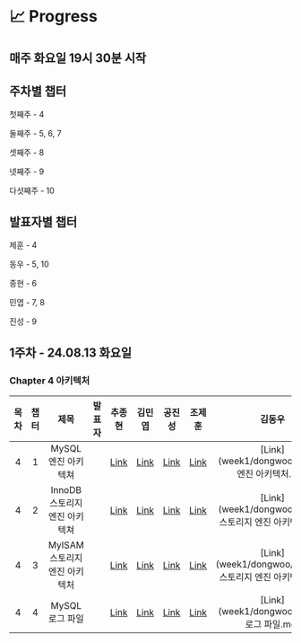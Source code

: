 # 📈 Progress

## 매주 화요일 19시 30분 시작

## 주차별 챕터
첫째주 - 4

둘째주 - 5, 6, 7

셋째주 - 8

넷째주 - 9

다섯째주 - 10

## 발표자별 챕터
제훈 - 4

동우 - 5, 10

종현 - 6

민엽 - 7, 8

진성 - 9

## 1주차 - 24.08.13 화요일
### Chapter 4 아키텍처

| 목차 | 챕터 |         제목          | 발표자 |                  추종현                   |                 김민엽                  |   공진성    |   조제훈    |               김동우                |
|:--:|:--:|:-------------------:|:---:|:--------------------------------------:|:------------------------------------:|:--------:|:--------:|:--------------------------------:|
| 4  | 1  |    MySQL 엔진 아키텍쳐    |     | [Link]() | [Link]() | [Link]() | [Link]() | [Link](week1/dongwoo/MySQL 엔진 아키텍처.md) |
| 4  | 2  | InnoDB 스토리지 엔진 아키텍쳐 |     |                [Link]()                | [Link]() | [Link]() | [Link]() | [Link](week1/dongwoo/InnoDB 스토리지 엔진 아키텍쳐.md) |
| 4  | 3  | MyISAM 스토리지 엔진 아키텍처 |     |                [Link]()                | [Link]() | [Link]() | [Link]() | [Link](week1/dongwoo/MyISAM 스토리지 엔진 아키텍처.md) |
| 4  | 4  |     MySQL 로그 파일     |     |                [Link]()                | [Link]() | [Link]() | [Link]() | [Link](week1/dongwoo/MySQL 로그 파일.md) |